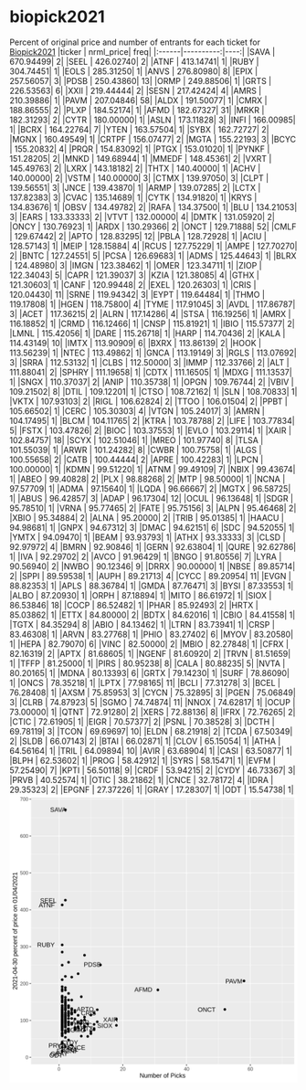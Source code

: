 # biopick2021
Percent of original price and number of entrants for each ticket for [Biopick2021](https://twitter.com/hashtag/Biopick2021)
|ticker | nrml_price| freq|
|:------|----------:|----:|
|SAVA   |  670.94499|    2|
|SEEL   |  426.02740|    2|
|ATNF   |  413.14741|    1|
|RUBY   |  304.74451|    1|
|EOLS   |  285.31250|    1|
|ANVS   |  276.80980|    8|
|EPIX   |  257.56057|    3|
|PDSB   |  250.43860|   13|
|ORMP   |  249.88506|    1|
|GRTS   |  226.53563|    6|
|XXII   |  219.44444|    2|
|SESN   |  217.42424|    4|
|AMRS   |  210.39886|    1|
|PAVM   |  207.04846|   58|
|ALDX   |  191.50077|    1|
|CMRX   |  188.86555|    2|
|PLXP   |  184.52174|    1|
|AFMD   |  182.67327|   31|
|MRKR   |  182.31293|    2|
|CYTR   |  180.00000|    1|
|ASLN   |  173.11828|    3|
|INFI   |  166.00985|    1|
|BCRX   |  164.22764|    7|
|YTEN   |  163.57504|    1|
|SYBX   |  162.72727|    2|
|MGNX   |  160.49549|    1|
|CRTPF  |  156.07477|    2|
|MGTA   |  155.22193|    3|
|BCYC   |  155.20832|    4|
|PRQR   |  154.83092|    1|
|PTGX   |  153.01020|    1|
|PYNKF  |  151.28205|    2|
|MNKD   |  149.68944|    1|
|MMEDF  |  148.45361|    2|
|VXRT   |  145.49763|    2|
|LXRX   |  143.18182|    2|
|THTX   |  140.40000|    1|
|ACHV   |  140.00000|    2|
|VSTM   |  140.00000|    3|
|CTMX   |  139.97050|    3|
|CLPT   |  139.56551|    3|
|JNCE   |  139.43870|    1|
|ARMP   |  139.07285|    2|
|LCTX   |  137.82383|    3|
|CVAC   |  135.14689|    1|
|CYTK   |  134.91820|    1|
|KRYS   |  134.83676|    1|
|OBSV   |  134.49782|    2|
|RAFA   |  134.37500|    1|
|BLU    |  134.21053|    3|
|EARS   |  133.33333|    2|
|VTVT   |  132.00000|    4|
|DMTK   |  131.05920|    2|
|ONCY   |  130.76923|    1|
|ARDX   |  130.29366|    2|
|ONCT   |  129.71888|   52|
|CMLF   |  129.67442|    2|
|APTO   |  128.83295|   12|
|PBLA   |  128.72928|    1|
|ACIU   |  128.57143|    1|
|MEIP   |  128.15884|    4|
|RCUS   |  127.75229|    1|
|AMPE   |  127.70270|    2|
|BNTC   |  127.24551|    5|
|PCSA   |  126.69683|    1|
|ADMS   |  125.44643|    1|
|BLRX   |  124.48980|    3|
|IMGN   |  123.38462|    1|
|OMER   |  123.34711|    1|
|ZIOP   |  122.34043|    5|
|CAPR   |  121.39037|    3|
|KZIA   |  121.38085|    4|
|GTHX   |  121.30603|    1|
|CANF   |  120.99448|    2|
|EXEL   |  120.26303|    1|
|CRIS   |  120.04430|   11|
|SRNE   |  119.94342|    3|
|EYPT   |  119.64484|    1|
|THMO   |  119.17808|    1|
|HGEN   |  118.75800|    4|
|TYME   |  117.91045|    3|
|AVDL   |  117.86787|    3|
|ACET   |  117.36215|    2|
|ALRN   |  117.14286|    4|
|STSA   |  116.19256|    1|
|AMRX   |  116.18852|    1|
|CRMD   |  116.12466|    1|
|CNSP   |  115.81921|    1|
|IBIO   |  115.57377|    2|
|LMNL   |  115.42056|    1|
|DARE   |  115.26718|    1|
|HARP   |  114.70436|    2|
|KALA   |  114.43149|   10|
|IMTX   |  113.90909|    6|
|BXRX   |  113.86139|    2|
|HOOK   |  113.56239|    1|
|NTEC   |  113.49862|    1|
|GNCA   |  113.19149|    3|
|RGLS   |  113.07692|    3|
|SRRA   |  112.53132|    1|
|CLBS   |  112.50000|    3|
|IMMP   |  112.33766|    2|
|ALT    |  111.88041|    2|
|SPHRY  |  111.19658|    1|
|CDTX   |  111.16505|    1|
|MDXG   |  111.13537|    1|
|SNGX   |  110.37037|    2|
|ANIP   |  110.35738|    1|
|OPGN   |  109.76744|    2|
|VBIV   |  109.21502|    8|
|DTIL   |  109.12201|    1|
|CTSO   |  108.72162|    1|
|SLN    |  108.70833|    1|
|VKTX   |  107.93103|    2|
|RIGL   |  106.62824|    2|
|TTOO   |  106.01504|    2|
|PPBT   |  105.66502|    1|
|CERC   |  105.30303|    4|
|VTGN   |  105.24017|    3|
|AMRN   |  104.17495|    1|
|BLCM   |  104.11765|    2|
|KTRA   |  103.78788|    2|
|LIFE   |  103.77834|    5|
|FSTX   |  103.47826|    2|
|BIOC   |  103.37553|    1|
|EVLO   |  103.29114|    1|
|XAIR   |  102.84757|   18|
|SCYX   |  102.51046|    1|
|MREO   |  101.97740|    8|
|TLSA   |  101.55039|    1|
|ARWR   |  101.24282|    8|
|CWBR   |  100.75758|    1|
|ALGS   |  100.55658|    2|
|CATB   |  100.44444|    2|
|APRE   |  100.42283|    1|
|LPCN   |  100.00000|    1|
|KDMN   |   99.51220|    1|
|ATNM   |   99.49109|    7|
|NBIX   |   99.43674|    1|
|ABEO   |   99.40828|    2|
|PLX    |   98.88268|    2|
|MTP    |   98.50000|    1|
|NCNA   |   97.57709|    1|
|ADMA   |   97.15640|    1|
|LQDA   |   96.66667|    2|
|MGTX   |   96.58725|    1|
|ABUS   |   96.42857|    3|
|ADAP   |   96.17304|   12|
|OCUL   |   96.13648|    1|
|SDGR   |   95.78510|    1|
|VRNA   |   95.77465|    2|
|FATE   |   95.75156|    3|
|ALPN   |   95.46468|    2|
|XBIO   |   95.34884|    2|
|ALNA   |   95.20000|    2|
|TRIB   |   95.01385|    1|
|HAACU  |   94.98681|    1|
|GNPX   |   94.67312|    3|
|DMAC   |   94.62151|    6|
|SDC    |   94.52055|    1|
|YMTX   |   94.09470|    1|
|BEAM   |   93.93793|    1|
|ATHX   |   93.33333|    3|
|CLSD   |   92.97972|    4|
|BMRN   |   92.90846|    1|
|GERN   |   92.63804|    1|
|QURE   |   92.62786|    1|
|IVA    |   92.29702|    2|
|AVCO   |   91.96429|    1|
|BNGO   |   91.80556|    7|
|LYRA   |   90.56940|    2|
|NWBO   |   90.12346|    9|
|DRRX   |   90.00000|    1|
|NBSE   |   89.85714|    2|
|SPPI   |   89.59538|    1|
|AUPH   |   89.21713|    4|
|CYCC   |   89.20954|   11|
|EVGN   |   88.82353|    1|
|APLS   |   88.36784|    1|
|GMDA   |   87.76471|    3|
|BYSI   |   87.33553|    1|
|ALBO   |   87.20930|    1|
|ORPH   |   87.18894|    1|
|MITO   |   86.61972|    1|
|SIOX   |   86.53846|   18|
|COCP   |   86.52482|    1|
|PHAR   |   85.92493|    2|
|HRTX   |   85.03862|    1|
|ETTX   |   84.80000|    2|
|BDTX   |   84.62016|    1|
|CBIO   |   84.41558|    1|
|TGTX   |   84.35294|    8|
|ABIO   |   84.13462|    1|
|LTRN   |   83.73941|    1|
|CRSP   |   83.46308|    1|
|ARVN   |   83.27768|    1|
|PHIO   |   83.27402|    6|
|MYOV   |   83.20580|    1|
|HEPA   |   82.79070|    6|
|VINC   |   82.50000|    2|
|MBIO   |   82.27848|    1|
|CFRX   |   82.16319|    2|
|APTX   |   81.68605|    1|
|NGENF  |   81.60920|    2|
|TRVN   |   81.51659|    1|
|TFFP   |   81.25000|    1|
|PIRS   |   80.95238|    8|
|CALA   |   80.88235|    5|
|NVTA   |   80.20165|    1|
|MDNA   |   80.13393|    6|
|GRTX   |   79.14230|    1|
|SURF   |   78.86090|    1|
|ONCS   |   78.35218|    1|
|LPTX   |   77.98165|   11|
|BCLI   |   77.31278|    3|
|BCEL   |   76.28408|    1|
|AXSM   |   75.85953|    3|
|CYCN   |   75.32895|    3|
|PGEN   |   75.06849|    3|
|CLRB   |   74.87923|    5|
|SGMO   |   74.74874|   11|
|NNOX   |   74.62817|    1|
|OCUP   |   73.00000|    1|
|QTNT   |   72.91280|    2|
|XERS   |   72.88136|    8|
|IFRX   |   72.76265|    2|
|CTIC   |   72.61905|    1|
|EIGR   |   70.57377|    2|
|PSNL   |   70.38528|    3|
|DCTH   |   69.78119|    3|
|TCON   |   69.69697|   10|
|ELDN   |   68.21918|    2|
|TCDA   |   67.50349|    2|
|SLDB   |   66.07143|    2|
|BTAI   |   66.02871|    1|
|CLOV   |   65.15054|    1|
|ATHA   |   64.56164|    1|
|TRIL   |   64.09894|   10|
|AVIR   |   63.68904|    1|
|CASI   |   63.50877|    1|
|BLPH   |   62.53602|    1|
|PROG   |   58.42912|    1|
|SYRS   |   58.15471|    1|
|EVFM   |   57.25490|    7|
|KPTI   |   56.50118|    9|
|CRDF   |   53.94215|    2|
|CYDY   |   46.73367|    3|
|PRVB   |   40.52574|    1|
|OTIC   |   38.21862|    1|
|CNCE   |   32.78172|    4|
|IDRA   |   29.35323|    2|
|EPGNF  |   27.37226|    1|
|GRAY   |   17.28307|    1|
|ODT    |   15.54738|    1|
![retvspicks](biopicks.png?raw=true)

